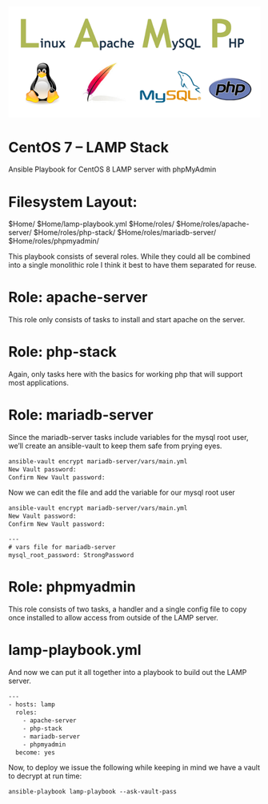 <div align="center">
    <a href="https://github.com/DevOpsThinkk/Lamp-Ansible-Role-CentOS/blob/master/lamp.png" target="_blank">
        <img alt="LAMP" src="https://github.com/DevOpsThinkk/Lamp-Ansible-Role-CentOS/blob/master/lamp.png">
    </a>
</div>


# CentOS 7 – LAMP Stack
Ansible Playbook for CentOS 8 LAMP server with phpMyAdmin

# Filesystem Layout:

$Home/
$Home/lamp-playbook.yml
$Home/roles/
$Home/roles/apache-server/
$Home/roles/php-stack/
$Home/roles/mariadb-server/
$Home/roles/phpmyadmin/

This playbook consists of several roles. While they could all be combined into a single monolithic role I think it best to have them separated for reuse. 

# Role: apache-server
This role only consists of tasks to install and start apache on the server.

# Role: php-stack
Again, only tasks here with the basics for working php that will support most applications.

# Role: mariadb-server
Since the mariadb-server tasks include variables for the mysql root user, we’ll create an ansible-vault to keep them safe from prying eyes.

```
ansible-vault encrypt mariadb-server/vars/main.yml
New Vault password:
Confirm New Vault password:
```

Now we can edit the file and add the variable for our mysql root user

```
ansible-vault encrypt mariadb-server/vars/main.yml
New Vault password:
Confirm New Vault password:
```
```
---
# vars file for mariadb-server
mysql_root_password: StrongPassword
```
# Role: phpmyadmin

This role consists of two tasks, a handler and a single config file to copy once installed to allow access from outside of the LAMP server.

# lamp-playbook.yml
And now we can put it all together into a playbook to build out the LAMP server.

```
---
- hosts: lamp
  roles:
    - apache-server
    - php-stack
    - mariadb-server
    - phpmyadmin
  become: yes
```

Now, to deploy we issue the following while keeping in mind we have a vault to decrypt at run time:

```
ansible-playbook lamp-playbook --ask-vault-pass
```
